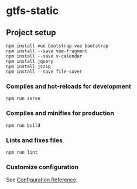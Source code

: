 # gtfs-static

## Project setup
```
npm install vue bootstrap-vue bootstrap
npm install --save vue-fragment
npm install --save v-calendar
npm install jquery
npm install jszip
npm install --save file-saver
```

### Compiles and hot-reloads for development
```
npm run serve
```

### Compiles and minifies for production
```
npm run build
```

### Lints and fixes files
```
npm run lint
```

### Customize configuration
See [Configuration Reference](https://cli.vuejs.org/config/).

